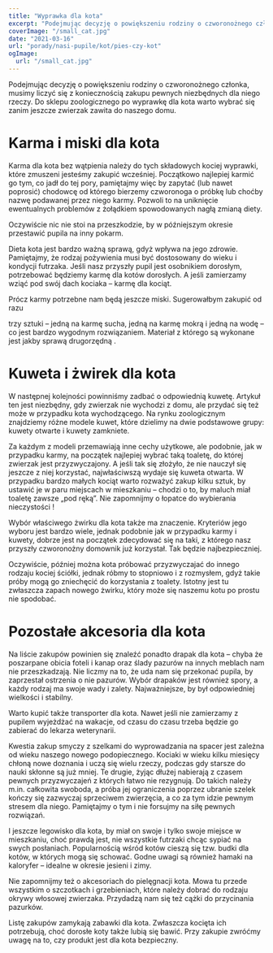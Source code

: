 ```yaml
---
title: "Wyprawka dla kota"
excerpt: "Podejmując decyzję o powiększeniu rodziny o czworonożnego członka, musimy liczyć się z koniecznością zakupu pewnych niezbędnych dla niego rzeczy. Do sklepu zoologicznego po wyprawkę dla kota warto wybrać się zanim jeszcze zwierzak zawita do naszego domu."
coverImage: "/small_cat.jpg"
date: "2021-03-16"
url: "porady/nasi-pupile/kot/pies-czy-kot"
ogImage:
  url: "/small_cat.jpg"
---
```


Podejmując decyzję o powiększeniu rodziny o czworonożnego członka, musimy liczyć się z koniecznością zakupu pewnych niezbędnych dla niego rzeczy. Do sklepu zoologicznego po wyprawkę dla kota warto wybrać się zanim jeszcze zwierzak zawita do naszego domu.

# Karma i miski dla kota

Karma dla kota bez wątpienia należy do tych składowych kociej wyprawki, które zmuszeni jesteśmy zakupić wcześniej. Początkowo najlepiej karmić go tym, co jadł do tej pory, pamiętajmy więc by zapytać (lub nawet poprosić) chodowcę od którego bierzemy czworonoga o próbkę lub choćby nazwę podawanej przez niego karmy. Pozwoli to na uniknięcie ewentualnych problemów z żołądkiem spowodowanych nagłą zmianą diety.

Oczywiście nic nie stoi na przeszkodzie, by w późniejszym okresie przestawić pupila na inny pokarm.

Dieta kota jest bardzo ważną sprawą, gdyż wpływa na jego zdrowie. Pamiętajmy, że rodzaj pożywienia musi być dostosowany do wieku i kondycji futrzaka. Jeśli nasz przyszły pupil jest osobnikiem dorosłym, potrzebować będziemy karmę dla kotów dorosłych. A jeśli zamierzamy wziąć pod swój dach kociaka – karmę dla kociąt.

Prócz karmy potrzebne nam będą jeszcze miski. Sugerowałbym zakupić od razu

trzy sztuki – jedną na karmę sucha, jedną na karmę mokrą i jedną na wodę – co jest bardzo wygodnym rozwiązaniem. Materiał z którego są wykonane jest jakby sprawą drugorzędną .

# Kuweta i żwirek dla kota

W następnej kolejności powinniśmy zadbać o odpowiednią kuwetę. Artykuł ten jest niezbędny, gdy zwierzak nie wychodzi z domu, ale przydać się też może w przypadku kota wychodzącego. Na rynku zoologicznym znajdziemy różne modele kuwet, które dzielimy na dwie podstawowe grupy: kuwety otwarte i kuwety zamkniete.

Za każdym z modeli przemawiają inne cechy użytkowe, ale podobnie, jak w przypadku karmy, na początek najlepiej wybrać taką toaletę, do której zwierzak jest przyzwyczajony. A jeśli tak się złożyło, że nie nauczył się jeszcze z niej korzystać, najwłaściwszą wydaje się kuweta otwarta. W przypadku bardzo małych kociąt warto rozważyć zakup kilku sztuk, by ustawić je w paru miejscach w mieszkaniu – chodzi o to, by maluch miał toaletę zawsze „pod ręką”. Nie zapomnijmy o łopatce do wybierania nieczystości !

Wybór właściwego żwirku dla kota także ma znaczenie. Kryteriów jego wyboru jest bardzo wiele, jednak podobnie jak w przypadku karmy i kuwety, dobrze jest na początek zdecydować się na taki, z którego nasz przyszły czworonożny domownik już korzystał. Tak będzie najbezpieczniej.

Oczywiście, później można kota próbować przyzwyczajać do innego rodzaju kociej ściółki, jednak róbmy to stopniowo i z rozmysłem, gdyż takie próby mogą go zniechęcić do korzystania z toalety. Istotny jest tu zwłaszcza zapach nowego żwirku, który może się naszemu kotu po prostu nie spodobać.

# Pozostałe akcesoria dla kota

Na liście zakupów powinien się znaleźć ponadto drapak dla kota – chyba że poszarpane obicia foteli i kanap oraz ślady pazurów na innych meblach nam nie przeszkadzają. Nie liczmy na to, że uda nam się przekonać pupila, by zaprzestał ostrzenia o nie pazurów. Wybór drapaków jest również spory, a każdy rodzaj ma swoje wady i zalety. Najważniejsze, by był odpowiedniej wielkości i stabilny.

Warto kupić także transporter dla kota. Nawet jeśli nie zamierzamy z pupilem wyjeżdżać na wakacje, od czasu do czasu trzeba będzie go zabierać do lekarza weterynarii.

Kwestia zakup smyczy z szelkami do wyprowadzania na spacer jest zależna od wieku naszego nowego podopiecznego. Kociaki w wieku kilku miesięcy chłoną nowe doznania i uczą się wielu rzeczy, podczas gdy starsze do nauki skłonne są już mniej. Te drugie, żyjąc dłużej nabierają z czasem pewnych przyzwyczajeń z których łatwo nie rezygnują. Do takich należy m.in. całkowita swoboda, a próba jej ograniczenia poprzez ubranie szelek kończy się zazwyczaj sprzeciwem zwierzęcia, a co za tym idzie pewnym stresem dla niego. Pamiętajmy o tym i nie forsujmy na siłę pewnych rozwiązań.

I jeszcze legowisko dla kota, by miał on swoje i tylko swoje miejsce w mieszkaniu, choć prawdą jest, nie wszystkie futrzaki chcąc sypiać na swych posłaniach. Popularnością wśród kotów cieszą się tzw. budki dla kotów, w których mogą się schować. Godne uwagi są również hamaki na kaloryfer – idealne w okresie jesieni i zimy.

Nie zapomnijmy też o akcesoriach do pielęgnacji kota. Mowa tu przede wszystkim o szczotkach i grzebieniach, które należy dobrać do rodzaju okrywy włosowej zwierzaka. Przydadzą nam się też cążki do przycinania pazurków.

Listę zakupów zamykają zabawki dla kota. Zwłaszcza kocięta ich potrzebują, choć dorosłe koty także lubią się bawić. Przy zakupie zwróćmy uwagę na to, czy produkt jest dla kota bezpieczny.
